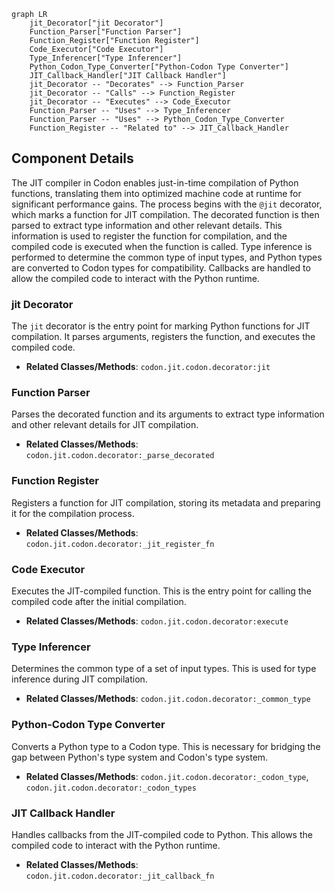 ```mermaid
graph LR
    jit_Decorator["jit Decorator"]
    Function_Parser["Function Parser"]
    Function_Register["Function Register"]
    Code_Executor["Code Executor"]
    Type_Inferencer["Type Inferencer"]
    Python_Codon_Type_Converter["Python-Codon Type Converter"]
    JIT_Callback_Handler["JIT Callback Handler"]
    jit_Decorator -- "Decorates" --> Function_Parser
    jit_Decorator -- "Calls" --> Function_Register
    jit_Decorator -- "Executes" --> Code_Executor
    Function_Parser -- "Uses" --> Type_Inferencer
    Function_Parser -- "Uses" --> Python_Codon_Type_Converter
    Function_Register -- "Related to" --> JIT_Callback_Handler
```

## Component Details

The JIT compiler in Codon enables just-in-time compilation of Python functions, translating them into optimized machine code at runtime for significant performance gains. The process begins with the `@jit` decorator, which marks a function for JIT compilation. The decorated function is then parsed to extract type information and other relevant details. This information is used to register the function for compilation, and the compiled code is executed when the function is called. Type inference is performed to determine the common type of input types, and Python types are converted to Codon types for compatibility. Callbacks are handled to allow the compiled code to interact with the Python runtime.

### jit Decorator
The `jit` decorator is the entry point for marking Python functions for JIT compilation. It parses arguments, registers the function, and executes the compiled code.
- **Related Classes/Methods**: `codon.jit.codon.decorator:jit`

### Function Parser
Parses the decorated function and its arguments to extract type information and other relevant details for JIT compilation.
- **Related Classes/Methods**: `codon.jit.codon.decorator:_parse_decorated`

### Function Register
Registers a function for JIT compilation, storing its metadata and preparing it for the compilation process.
- **Related Classes/Methods**: `codon.jit.codon.decorator:_jit_register_fn`

### Code Executor
Executes the JIT-compiled function. This is the entry point for calling the compiled code after the initial compilation.
- **Related Classes/Methods**: `codon.jit.codon.decorator:execute`

### Type Inferencer
Determines the common type of a set of input types. This is used for type inference during JIT compilation.
- **Related Classes/Methods**: `codon.jit.codon.decorator:_common_type`

### Python-Codon Type Converter
Converts a Python type to a Codon type. This is necessary for bridging the gap between Python's type system and Codon's type system.
- **Related Classes/Methods**: `codon.jit.codon.decorator:_codon_type`, `codon.jit.codon.decorator:_codon_types`

### JIT Callback Handler
Handles callbacks from the JIT-compiled code to Python. This allows the compiled code to interact with the Python runtime.
- **Related Classes/Methods**: `codon.jit.codon.decorator:_jit_callback_fn`

